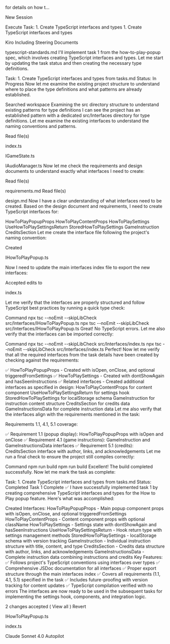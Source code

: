 for details on how t...

New Session





Execute Task: 1. Create TypeScript interfaces and types 1. Create TypeScript interfaces and types

Kiro
Including Steering Documents

typescript-standards.md
I'll implement task 1 from the how-to-play-popup spec, which involves creating TypeScript interfaces and types. Let me start by updating the task status and then creating the necessary type definitions.

Task: 1. Create TypeScript interfaces and types from 
tasks.md
Status: In Progress
Now let me examine the existing project structure to understand where to place the type definitions and what patterns are already established.

Searched workspace
Examining the src directory structure to understand existing patterns for type definitions
I can see the project has an established pattern with a dedicated src/Interfaces directory for type definitions. Let me examine the existing interfaces to understand the naming conventions and patterns.

Read file(s)

index.ts

IGameState.ts

IAudioManager.ts
Now let me check the requirements and design documents to understand exactly what interfaces I need to create:

Read file(s)

requirements.md
Read file(s)

design.md
Now I have a clear understanding of what interfaces need to be created. Based on the design document and requirements, I need to create TypeScript interfaces for:

HowToPlayPopupProps
HowToPlayContentProps
HowToPlaySettings
UseHowToPlaySettingsReturn
StoredHowToPlaySettings
GameInstruction
CreditsSection
Let me create the interface file following the project's naming convention:

Created

IHowToPlayPopup.ts


Now I need to update the main interfaces index file to export the new interfaces:

Accepted edits to

index.ts


Let me verify that the interfaces are properly structured and follow TypeScript best practices by running a quick type check:

Command
npx tsc --noEmit --skipLibCheck src/Interfaces/IHowToPlayPopup.ts
npx tsc --noEmit --skipLibCheck src/Interfaces/IHowToPlayPopup.ts
Great! No TypeScript errors. Let me also verify that the interfaces can be imported correctly:

Command
npx tsc --noEmit --skipLibCheck src/Interfaces/index.ts
npx tsc --noEmit --skipLibCheck src/Interfaces/index.ts
Perfect! Now let me verify that all the required interfaces from the task details have been created by checking against the requirements:

✅ HowToPlayPopupProps - Created with isOpen, onClose, and optional triggeredFromSettings
✅ HowToPlaySettings - Created with dontShowAgain and hasSeenInstructions
✅ Related interfaces - Created additional interfaces as specified in design:
HowToPlayContentProps for content component
UseHowToPlaySettingsReturn for settings hook
StoredHowToPlaySettings for localStorage schema
GameInstruction for instruction content structure
CreditsSection for credits data
GameInstructionsData for complete instruction data
Let me also verify that the interfaces align with the requirements mentioned in the task:

Requirements 1.1, 4.1, 5.1 coverage:

✅ Requirement 1.1 (popup display): HowToPlayPopupProps with isOpen and onClose
✅ Requirement 4.1 (game instructions): GameInstruction and GameInstructionsData interfaces
✅ Requirement 5.1 (credits): CreditsSection interface with author, links, and acknowledgements
Let me run a final check to ensure the project still compiles correctly:

Command
npm run build
npm run build
Excellent! The build completed successfully. Now let me mark the task as complete:

Task: 1. Create TypeScript interfaces and types from 
tasks.md
Status: Completed
Task 1 Complete ✅
I have successfully implemented task 1 by creating comprehensive TypeScript interfaces and types for the How to Play popup feature. Here's what was accomplished:

Created Interfaces:
HowToPlayPopupProps - Main popup component props with isOpen, onClose, and optional triggeredFromSettings
HowToPlayContentProps - Content component props with optional className
HowToPlaySettings - Settings state with dontShowAgain and hasSeenInstructions
UseHowToPlaySettingsReturn - Hook return type with settings management methods
StoredHowToPlaySettings - localStorage schema with version tracking
GameInstruction - Individual instruction structure with title, content, and type
CreditsSection - Credits data structure with author, links, and acknowledgements
GameInstructionsData - Complete instruction data combining instructions and credits
Key Features:
✅ Follows project's TypeScript conventions using interfaces over types
✅ Comprehensive JSDoc documentation for all interfaces
✅ Proper export structure through the main interfaces index
✅ Covers all requirements (1.1, 4.1, 5.1) specified in the task
✅ Includes future-proofing with version tracking for content updates
✅ TypeScript compilation verified with no errors
The interfaces are now ready to be used in the subsequent tasks for implementing the settings hook, components, and integration logic.


2 changes accepted
(
View all
)
Revert


IHowToPlayPopup.ts

index.ts






Claude Sonnet 4.0
Autopilot
